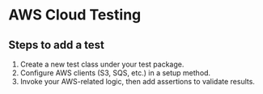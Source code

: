 # AWS Cloud Testing

## Steps to add a test

1. Create a new test class under your test package.
2. Configure AWS clients (S3, SQS, etc.) in a setup method.
3. Invoke your AWS-related logic, then add assertions to validate results.
